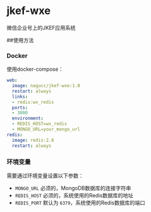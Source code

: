 # jkef-wxe
微信企业号上的JKEF应用系统

##使用方法

### Docker
使用docker-compose：
```yaml
web:
  image: nagucc/jkef-wxe:1.0
  restart: always
  links:
  - redis:wx_redis
  ports:
  - 3000
  environment:
  - REDIS_HOST=wx_redis
  - MONGO_URL=your_mongo_url
redis:
  image: redis:2.8
  restart: always

```


### 环境变量
需要通过环境变量设置以下参数：

- `MONGO_URL` 必须的，MongoDB数据库的连接字符串
- `REDIS_HOST` 必须的，系统使用的Redis数据库的地址
- `REDIS_PORT` 默认为 `6379`，系统使用的Redis数据库的端口
